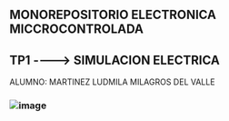 ## MONOREPOSITORIO ELECTRONICA MICCROCONTROLADA
## TP1 ----> SIMULACION ELECTRICA
ALUMNO: MARTINEZ LUDMILA MILAGROS DEL VALLE
### ![image](https://github.com/Ludmi421/MartinezLudmila-mrp-EM/assets/110137454/27ea37c5-a7f9-4756-963e-2ffbaf451b77)

